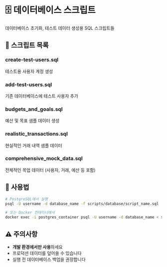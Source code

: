 # 🗄️ 데이터베이스 스크립트

데이터베이스 초기화, 테스트 데이터 생성용 SQL 스크립트들

## 📜 스크립트 목록

### create-test-users.sql
테스트용 사용자 계정 생성

### add-test-users.sql  
기존 데이터베이스에 테스트 사용자 추가

### budgets_and_goals.sql
예산 및 목표 샘플 데이터 생성

### realistic_transactions.sql
현실적인 거래 내역 샘플 데이터

### comprehensive_mock_data.sql
전체적인 목업 데이터 (사용자, 거래, 예산 등 포함)

## 🚀 사용법

```bash
# PostgreSQL에서 실행
psql -U username -d database_name -f scripts/database/script_name.sql

# 또는 Docker 컨테이너에서
docker exec -i postgres_container psql -U username -d database_name < scripts/database/script_name.sql
```

## ⚠️ 주의사항

- **개발 환경에서만 사용**하세요
- 프로덕션 데이터를 덮어쓸 수 있습니다
- 실행 전 데이터베이스 백업을 권장합니다